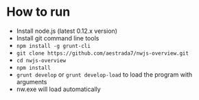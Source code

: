 # How to run

* Install node.js (latest 0.12.x version)
* Install git command line tools
* `npm install -g grunt-cli`
* `git clone https://github.com/aestrada7/nwjs-overview.git`
* `cd nwjs-overview`
* `npm install`
* `grunt develop` or `grunt develop-load` to load the program with arguments
* nw.exe will load automatically
